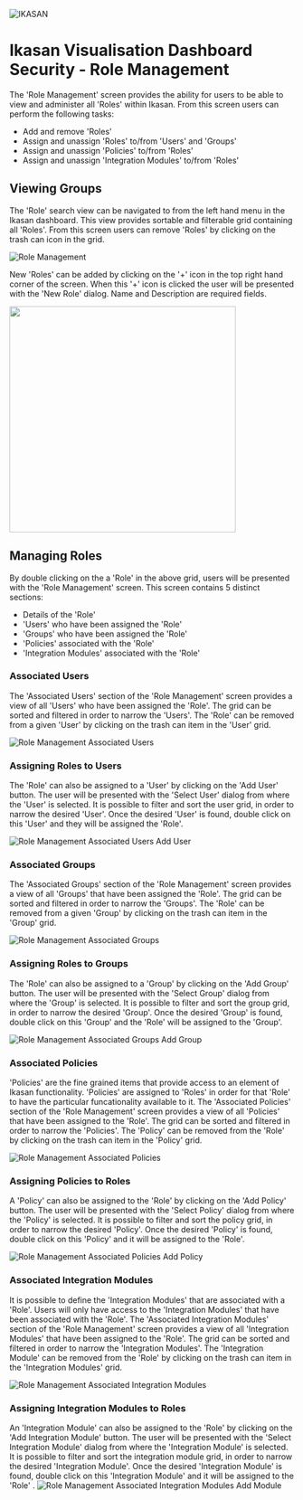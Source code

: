 ![IKASAN](../../developer/docs/quickstart-images/Ikasan-title-transparent.png)

# Ikasan Visualisation Dashboard Security - Role Management
The 'Role Management' screen provides the ability for users to be able to view and administer all 'Roles' within Ikasan. From this screen users can perform the following tasks:
- Add and remove 'Roles'
- Assign and unassign 'Roles' to/from 'Users' and 'Groups'
- Assign and unassign 'Policies' to/from 'Roles'
- Assign and unassign 'Integration Modules' to/from 'Roles'

## Viewing Groups
The 'Role' search view can be navigated to from the left hand menu in the Ikasan dashboard. This view provides sortable and filterable grid containing all 'Roles'. From this screen users can remove 'Roles' by clicking on the trash can icon in the grid. 

![Role Management](../../developer/docs/quickstart-images/role-management-screen.png)

New 'Roles' can be added by clicking on the '+' icon in the top right hand corner of the screen. When this '+' icon is clicked the user will be presented with the 'New Role' dialog. Name and Description are required fields.

<img src="../../developer/docs/quickstart-images/new-role.png" width="400" />

## Managing Roles
By double clicking on the a 'Role' in the above grid, users will be presented with the 'Role Management' screen. This screen contains 5 distinct sections:

- Details of the 'Role'
- 'Users' who have been assigned the 'Role'
- 'Groups' who have been assigned the 'Role'
- 'Policies' associated with the 'Role'
- 'Integration Modules' associated with the 'Role'

### Associated Users
The 'Associated Users' section of the 'Role Management' screen provides a view of all 'Users' who have been assigned the 'Role'. The grid can be sorted and filtered in order to narrow the 'Users'. The 'Role' can be removed from a given 'User' by clicking on the trash can item in the 'User' grid. 

![Role Management Associated Users](../../developer/docs/quickstart-images/role-management-associated-users.png)

### Assigning Roles to Users
The 'Role' can also be assigned to a 'User' by clicking on the 'Add User' button. The user will be presented with the 'Select User' dialog from where the 'User' is selected. It is possible to filter and sort the user grid, in order to narrow the desired 'User'. Once the desired 'User' is found, double click on this 'User' and they will be assigned the 'Role'.

![Role Management Associated Users Add User](../../developer/docs/quickstart-images/role-management-add-user-to-role.png)

### Associated Groups
The 'Associated Groups' section of the 'Role Management' screen provides a view of all 'Groups' that have been assigned the 'Role'. The grid can be sorted and filtered in order to narrow the 'Groups'. The 'Role' can be removed from a given 'Group' by clicking on the trash can item in the 'Group' grid. 

![Role Management Associated Groups](../../developer/docs/quickstart-images/role-management-associated-groups.png)

### Assigning Roles to Groups
The 'Role' can also be assigned to a 'Group' by clicking on the 'Add Group' button. The user will be presented with the 'Select Group' dialog from where the 'Group'  is selected. It is possible to filter and sort the group grid, in order to narrow the desired 'Group'. Once the desired 'Group' is found, double click on this 'Group' and the 'Role' will be assigned to the 'Group'.

![Role Management Associated Groups Add Group](../../developer/docs/quickstart-images/role-management-add-group-to-role.png)

### Associated Policies
'Policies' are the fine grained items that provide access to an element of Ikasan functionality. 'Policies' are assigned to 'Roles' in order for that 'Role' to have the particular funcationality available to it. The 'Associated Policies' section of the 'Role Management' screen provides a view of all 'Policies' that have been assigned to the 'Role'. The grid can be sorted and filtered in order to narrow the 'Policies'. The 'Policy' can be removed from the 'Role' by clicking on the trash can item in the 'Policy' grid. 

![Role Management Associated Policies](../../developer/docs/quickstart-images/role-management-associated-policies.png)

### Assigning Policies to Roles
A 'Policy' can also be assigned to the 'Role' by clicking on the 'Add Policy' button. The user will be presented with the 'Select Policy' dialog from where the 'Policy' is selected. It is possible to filter and sort the policy grid, in order to narrow the desired 'Policy'. Once the desired 'Policy' is found, double click on this 'Policy' and it will be assigned to the 'Role'.

![Role Management Associated Policies Add Policy](../../developer/docs/quickstart-images/role-management-add-policy-to-role.png)

### Associated Integration Modules
It is possible to define the 'Integration Modules' that are associated with a 'Role'. Users will only have access to the 'Integration Modules' that have been associated with the 'Role'. The 'Associated Integration Modules' section of the 'Role Management' screen provides a view of all 'Integration Modules' that have been assigned to the 'Role'. The grid can be sorted and filtered in order to narrow the 'Integration Modules'. The 'Integration Module' can be removed from the 'Role' by clicking on the trash can item in the 'Integration Modules' grid.

![Role Management Associated Integration Modules](../../developer/docs/quickstart-images/role-management-associated-ims.png)

### Assigning Integration Modules to Roles
An 'Integration Module' can also be assigned to the 'Role' by clicking on the 'Add Integration Module' button. The user will be presented with the 'Select Integration Module' dialog from where the 'Integration Module' is selected. It is possible to filter and sort the integration module grid, in order to narrow the desired 'Integration Module'. Once the desired 'Integration Module' is found, double click on this 'Integration Module' and it will be assigned to the 'Role'
.
![Role Management Associated Integration Modules Add Module](../../developer/docs/quickstart-images/role-management-add-im-to-role.png)

